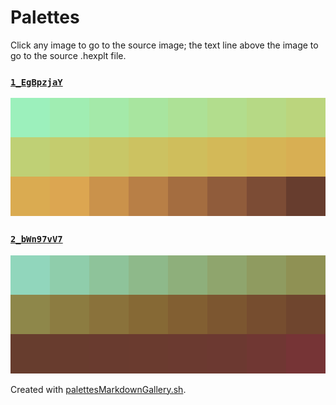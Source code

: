 # Palettes

Click any image to go to the source image; the text line above the image to go to the source .hexplt file.

### [`1_EgBpzjaY`](1_EgBpzjaY.hexplt)

[ ![1_EgBpzjaY.png](1_EgBpzjaY.png) ](1_EgBpzjaY.png)

### [`2_bWn97vV7`](2_bWn97vV7.hexplt)

[ ![2_bWn97vV7.png](2_bWn97vV7.png) ](2_bWn97vV7.png)

Created with [palettesMarkdownGallery.sh](https://github.com/earthbound19/_ebDev/blob/master/scripts/imgAndVideo/palettesMarkdownGallery.sh).